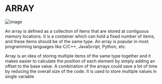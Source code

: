 # ARRAY

![image](https://user-images.githubusercontent.com/90493668/153874913-4c25aa2c-9ea3-4d07-9aa3-708ca222dda7.png)

An array is defined as a collection of items that are stored at contiguous memory locations. It is a container which can hold a fixed number of items, and these items should be of the same type. An array is popular in most programming languages like C/C++, JavaScript, Python, etc.

Array is an idea of storing multiple items of the same type together and it makes easier to calculate the position of each element by simply adding an offset to the base value. A combination of the arrays could save a lot of time by reducing the overall size of the code. It is used to store multiple values in single variable
